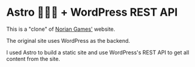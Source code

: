 # Astro 👨🏻‍🚀 + WordPress REST API

This is a "clone" of [Norian Games'](https://norian.studio/) website.

The original site uses WordPress as the backend.

I used Astro to build a static site and use WordPress's REST API to get all content from the site.
